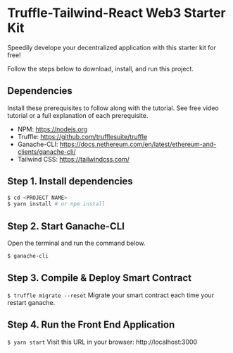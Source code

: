 
# Truffle-Tailwind-React Web3 Starter Kit
Speedily develope your decentralized application with this starter kit for free!

Follow the steps below to download, install, and run this project.

## Dependencies
Install these prerequisites to follow along with the tutorial. See free video tutorial or a full explanation of each prerequisite.
- NPM: https://nodejs.org
- Truffle: https://github.com/trufflesuite/truffle
- Ganache-CLI: https://docs.nethereum.com/en/latest/ethereum-and-clients/ganache-cli/
- Tailwind CSS: https://tailwindcss.com/


## Step 1. Install dependencies
```sh
$ cd <PROJECT NAME>
$ yarn install # or npm install
```
## Step 2. Start Ganache-CLI
Open the terminal and run the command below.
```sh
$ ganache-cli
```

## Step 3. Compile & Deploy Smart Contract
`$ truffle migrate --reset`
Migrate your smart contract each time your restart ganache.

## Step 4. Run the Front End Application
`$ yarn start`
Visit this URL in your browser: http://localhost:3000


